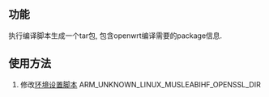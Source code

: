 ## 功能
执行编译脚本生成一个tar包, 包含openwrt编译需要的package信息.
## 使用方法
1. 修改[环境设置脚本](../../env.sh)
 ARM_UNKNOWN_LINUX_MUSLEABIHF_OPENSSL_DIR 